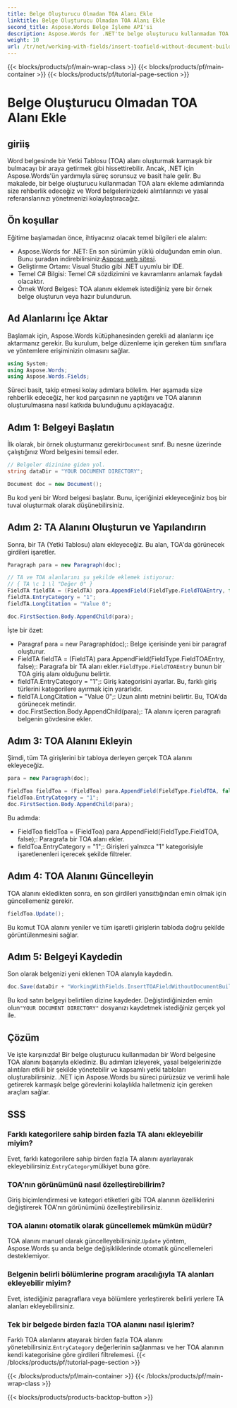 ```yaml
---
title: Belge Oluşturucu Olmadan TOA Alanı Ekle
linktitle: Belge Oluşturucu Olmadan TOA Alanı Ekle
second_title: Aspose.Words Belge İşleme API'si
description: Aspose.Words for .NET'te belge oluşturucu kullanmadan TOA alanının nasıl ekleneceğini öğrenin. Yasal atıfları verimli bir şekilde yönetmek için adım adım kılavuzumuzu izleyin.
weight: 10
url: /tr/net/working-with-fields/insert-toafield-without-document-builder/
---
```


{{< blocks/products/pf/main-wrap-class >}}
{{< blocks/products/pf/main-container >}}
{{< blocks/products/pf/tutorial-page-section >}}

# Belge Oluşturucu Olmadan TOA Alanı Ekle

## giriiş

Word belgesinde bir Yetki Tablosu (TOA) alanı oluşturmak karmaşık bir bulmacayı bir araya getirmek gibi hissettirebilir. Ancak, .NET için Aspose.Words'ün yardımıyla süreç sorunsuz ve basit hale gelir. Bu makalede, bir belge oluşturucu kullanmadan TOA alanı ekleme adımlarında size rehberlik edeceğiz ve Word belgelerinizdeki alıntılarınızı ve yasal referanslarınızı yönetmenizi kolaylaştıracağız.

## Ön koşullar

Eğitime başlamadan önce, ihtiyacınız olacak temel bilgileri ele alalım:

-  Aspose.Words for .NET: En son sürümün yüklü olduğundan emin olun. Bunu şuradan indirebilirsiniz:[Aspose web sitesi](https://releases.aspose.com/words/net/).
- Geliştirme Ortamı: Visual Studio gibi .NET uyumlu bir IDE.
- Temel C# Bilgisi: Temel C# sözdizimini ve kavramlarını anlamak faydalı olacaktır.
- Örnek Word Belgesi: TOA alanını eklemek istediğiniz yere bir örnek belge oluşturun veya hazır bulundurun.

## Ad Alanlarını İçe Aktar

Başlamak için, Aspose.Words kütüphanesinden gerekli ad alanlarını içe aktarmanız gerekir. Bu kurulum, belge düzenleme için gereken tüm sınıflara ve yöntemlere erişiminizin olmasını sağlar.

```csharp
using System;
using Aspose.Words;
using Aspose.Words.Fields;
```

Süreci basit, takip etmesi kolay adımlara bölelim. Her aşamada size rehberlik edeceğiz, her kod parçasının ne yaptığını ve TOA alanının oluşturulmasına nasıl katkıda bulunduğunu açıklayacağız.

## Adım 1: Belgeyi Başlatın

 İlk olarak, bir örnek oluşturmanız gerekir`Document` sınıf. Bu nesne üzerinde çalıştığınız Word belgesini temsil eder.

```csharp
// Belgeler dizinine giden yol.
string dataDir = "YOUR DOCUMENT DIRECTORY";

Document doc = new Document();
```

Bu kod yeni bir Word belgesi başlatır. Bunu, içeriğinizi ekleyeceğiniz boş bir tuval oluşturmak olarak düşünebilirsiniz.

## Adım 2: TA Alanını Oluşturun ve Yapılandırın

Sonra, bir TA (Yetki Tablosu) alanı ekleyeceğiz. Bu alan, TOA'da görünecek girdileri işaretler.

```csharp
Paragraph para = new Paragraph(doc);

// TA ve TOA alanlarını şu şekilde eklemek istiyoruz:
// { TA \c 1 \l "Değer 0" }
FieldTA fieldTA = (FieldTA) para.AppendField(FieldType.FieldTOAEntry, false);
fieldTA.EntryCategory = "1";
fieldTA.LongCitation = "Value 0";

doc.FirstSection.Body.AppendChild(para);
```

İşte bir özet:
- Paragraf para = new Paragraph(doc);: Belge içerisinde yeni bir paragraf oluşturur.
-  FieldTA fieldTA = (FieldTA) para.AppendField(FieldType.FieldTOAEntry, false);: Paragrafa bir TA alanı ekler.`FieldType.FieldTOAEntry` bunun bir TOA giriş alanı olduğunu belirtir.
- fieldTA.EntryCategory = "1";: Giriş kategorisini ayarlar. Bu, farklı giriş türlerini kategorilere ayırmak için yararlıdır.
- fieldTA.LongCitation = "Value 0";: Uzun alıntı metnini belirtir. Bu, TOA'da görünecek metindir.
- doc.FirstSection.Body.AppendChild(para);: TA alanını içeren paragrafı belgenin gövdesine ekler.

## Adım 3: TOA Alanını Ekleyin

Şimdi, tüm TA girişlerini bir tabloya derleyen gerçek TOA alanını ekleyeceğiz.

```csharp
para = new Paragraph(doc);

FieldToa fieldToa = (FieldToa) para.AppendField(FieldType.FieldTOA, false);
fieldToa.EntryCategory = "1";
doc.FirstSection.Body.AppendChild(para);
```

Bu adımda:
- FieldToa fieldToa = (FieldToa) para.AppendField(FieldType.FieldTOA, false);: Paragrafa bir TOA alanı ekler.
- fieldToa.EntryCategory = "1";: Girişleri yalnızca "1" kategorisiyle işaretlenenleri içerecek şekilde filtreler.

## Adım 4: TOA Alanını Güncelleyin

TOA alanını ekledikten sonra, en son girdileri yansıttığından emin olmak için güncellemeniz gerekir.

```csharp
fieldToa.Update();
```

Bu komut TOA alanını yeniler ve tüm işaretli girişlerin tabloda doğru şekilde görüntülenmesini sağlar.

## Adım 5: Belgeyi Kaydedin

Son olarak belgenizi yeni eklenen TOA alanıyla kaydedin.

```csharp
doc.Save(dataDir + "WorkingWithFields.InsertTOAFieldWithoutDocumentBuilder.docx");
```

 Bu kod satırı belgeyi belirtilen dizine kaydeder. Değiştirdiğinizden emin olun`"YOUR DOCUMENT DIRECTORY"` dosyanızı kaydetmek istediğiniz gerçek yol ile.

## Çözüm

Ve işte karşınızda! Bir belge oluşturucu kullanmadan bir Word belgesine TOA alanını başarıyla eklediniz. Bu adımları izleyerek, yasal belgelerinizde alıntıları etkili bir şekilde yönetebilir ve kapsamlı yetki tabloları oluşturabilirsiniz. .NET için Aspose.Words bu süreci pürüzsüz ve verimli hale getirerek karmaşık belge görevlerini kolaylıkla halletmeniz için gereken araçları sağlar.

## SSS

### Farklı kategorilere sahip birden fazla TA alanı ekleyebilir miyim?
 Evet, farklı kategorilere sahip birden fazla TA alanını ayarlayarak ekleyebilirsiniz.`EntryCategory`mülkiyet buna göre.

### TOA'nın görünümünü nasıl özelleştirebilirim?
Giriş biçimlendirmesi ve kategori etiketleri gibi TOA alanının özelliklerini değiştirerek TOA'nın görünümünü özelleştirebilirsiniz.

### TOA alanını otomatik olarak güncellemek mümkün müdür?
 TOA alanını manuel olarak güncelleyebilirsiniz.`Update` yöntem, Aspose.Words şu anda belge değişikliklerinde otomatik güncellemeleri desteklemiyor.

### Belgenin belirli bölümlerine program aracılığıyla TA alanları ekleyebilir miyim?
Evet, istediğiniz paragraflara veya bölümlere yerleştirerek belirli yerlere TA alanları ekleyebilirsiniz.

### Tek bir belgede birden fazla TOA alanını nasıl işlerim?
 Farklı TOA alanlarını atayarak birden fazla TOA alanını yönetebilirsiniz.`EntryCategory` değerlerinin sağlanması ve her TOA alanının kendi kategorisine göre girdileri filtrelemesi.
{{< /blocks/products/pf/tutorial-page-section >}}

{{< /blocks/products/pf/main-container >}}
{{< /blocks/products/pf/main-wrap-class >}}

{{< blocks/products/products-backtop-button >}}
